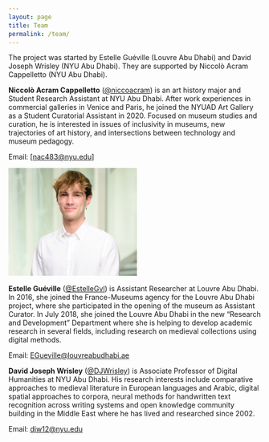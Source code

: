 ```yaml
---
layout: page
title: Team
permalink: /team/
---
```


The project was started by Estelle Guéville (Louvre Abu Dhabi) and David Joseph Wrisley (NYU Abu Dhabi). They are supported by Niccolò Acram Cappelletto (NYU Abu Dhabi).



**Niccolò Acram Cappelletto** ([@niccoacram](https://twitter.com/niccoacram)) is an art history major and Student Research Assistant at NYU Abu Dhabi. After work experiences in commercial galleries in Venice and Paris, he joined the NYUAD Art Gallery as a Student Curatorial Assistant in 2020. Focused on museum studies and curation, he is interested in issues of inclusivity in museums, new trajectories of art history, and intersections between technology and museum pedagogy.

Email: [nac483@nyu.edu]

<img src="/assets/Cappelletto_Picturecut.jpg" alt="Cappelletto_Picturecut" style="zoom:25%;" />



**Estelle Guéville** ([@EstelleGvl](https://twitter.com/EstelleGvl)) is Assistant Researcher at Louvre Abu Dhabi. In 2016, she joined the France-Museums agency for the Louvre Abu Dhabi project, where she participated in the opening of the museum as Assistant Curator. In July 2018, she joined the Louvre Abu Dhabi in the new “Research and Development” Department where she is helping to develop academic research in several fields, including research on medieval collections using digital methods. 

Email: [EGueville@louvreabudhabi.ae](mailto:EGueville@louvreabudhabi.ae) 

 

**David Joseph Wrisley** ([@DJWrisley](https://twitter.com/DJWrisley)) is Associate Professor of Digital Humanities at NYU Abu Dhabi. His research interests include comparative approaches to medieval literature in European languages and Arabic, digital spatial approaches to corpora, neural methods for handwritten text recognition across writing systems and open knowledge community building in the Middle East where he has lived and researched since 2002. 

Email: [djw12@nyu.edu](mailto:djw12@nyu.edu)